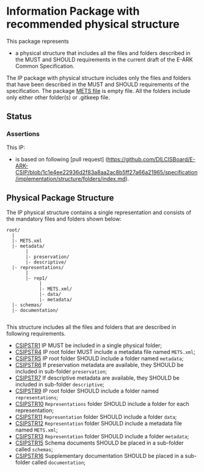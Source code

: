 Information Package with recommended physical structure
===========================
This package represents
- a physical structure
that includes all the files and folders described in the MUST and SHOULD requirements in the current draft of the E-ARK Common Specification.

The IP package with physical structure includes only the files and folders that have been described in the MUST and SHOULD requirements of the specification. The package [METS file](IP_physical_structure/METS.xml) is empty file. All the folders include only either other folder(s) or .gitkeep file.

Status
------

### Assertions
This IP:
 * is based on following [pull request] (https://github.com/DILCISBoard/E-ARK-CSIP/blob/1c1e4ee22936d2f83a8aa2ac8b5ff27a66a21965/specification/implementation/structure/folders/index.md).



Physical Package Structure
--------------------------
The IP physical structure contains a single representation and consists of the
mandatory files and folders shown below:
```
root/
  |
  |- METS.xml
  |- metadata/
       |
       |- preservation/
       |- descriptive/
  |- representations/
       |
       |- rep1/
            |
            |- METS.xml/
            |- data/
            |- metadata/
  |- schemas/
  |- documentation/


```
This structure includes all the files and folders that are described in following requirements.

- [CSIPSTR1](https://github.com/DILCISBoard/E-ARK-CSIP/blob/1c1e4ee22936d2f83a8aa2ac8b5ff27a66a21965/specification/implementation/structure/folders/index.md)
  IP MUST be included in a single physical folder;
- [CSIPSTR4](https://github.com/DILCISBoard/E-ARK-CSIP/blob/1c1e4ee22936d2f83a8aa2ac8b5ff27a66a21965/specification/implementation/structure/folders/index.md)
  IP root folder MUST include a metadata file named `METS.xml`;
- [CSIPSTR5](https://github.com/DILCISBoard/E-ARK-CSIP/blob/1c1e4ee22936d2f83a8aa2ac8b5ff27a66a21965/specification/implementation/structure/folders/index.md)
  IP root folder SHOULD include a folder named `metadata`;
- [CSIPSTR6](https://github.com/DILCISBoard/E-ARK-CSIP/blob/1c1e4ee22936d2f83a8aa2ac8b5ff27a66a21965/specification/implementation/structure/folders/index.md)
  If preservation metadata are available, they SHOULD be included in sub-folder `preservation`;
- [CSIPSTR7](https://github.com/DILCISBoard/E-ARK-CSIP/blob/1c1e4ee22936d2f83a8aa2ac8b5ff27a66a21965/specification/implementation/structure/folders/index.md)
  If descriptive metadata are available, they SHOULD be included in sub-folder `descriptive`;
- [CSIPSTR9](https://dilcisboard.github.io/E-ARK-CSIP/specification/implementation/structure/#CSIPSTR9)
  IP root folder SHOULD include a folder named `representations`;
- [CSIPSTR10](https://dilcisboard.github.io/E-ARK-CSIP/specification/implementation/structure/#CSIPSTR10)
  `Representations` folder SHOULD include a folder for each representation;
- [CSIPSTR11](https://dilcisboard.github.io/E-ARK-CSIP/specification/implementation/structure/#CSIPSTR11)
 `Representation` folder SHOULD include a folder `data`;
- [CSIPSTR12](https://dilcisboard.github.io/E-ARK-CSIP/specification/implementation/structure/#CSIPSTR11)
  `Representation` folder SHOULD include a metadata file named `METS.xml`;
- [CSIPSTR13](https://dilcisboard.github.io/E-ARK-CSIP/specification/implementation/structure/#CSIPSTR11)
  `Representation` folder SHOULD include a folder `metadata`;
- [CSIPSTR15](https://dilcisboard.github.io/E-ARK-CSIP/specification/implementation/structure/#CSIPSTR11)
  Schema documents SHOULD be placed in a sub-folder called `schemas`;
- [CSIPSTR16](https://dilcisboard.github.io/E-ARK-CSIP/specification/implementation/structure/#CSIPSTR11)
  Supplementary documentation SHOULD be placed in a sub-folder called `documentation`;
